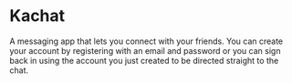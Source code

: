 # Kachat
A messaging app that lets you connect with your friends. You can create your account by registering with an email and password or you can sign back in using the account you just created to be directed straight to the chat.
